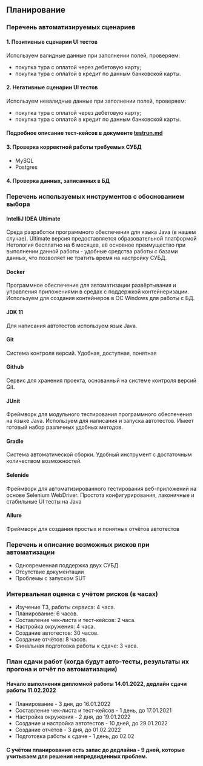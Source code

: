 ## Планирование
### Перечень автоматизируемых сценариев
#### 1. Позитивные сценарии UI тестов
Используем валидные данные при заполнении полей, проверяем:
* покупка тура с оплатой через дебетовую карту;
* покупка тура с оплатой в кредит по данным банковской карты.
#### 2. Негативные сценарии UI тестов
Используем невалидные данные при заполнении полей, проверяем:
* покупка тура с оплатой через дебетовую карту;
* покупка тура с оплатой в кредит по данным банковской карты.
#### Подробное описание тест-кейсов в документе [testrun.md](https://github.com/blackartqa/diploma_qa/blob/master/documentation/testrun.md)
#### 3. Проверка корректной работы требуемых СУБД
* MySQL
* Postgres
#### 4. Проверка данных, записанных в БД
### Перечень используемых инструментов с обоснованием выбора
#### IntelliJ IDEA Ultimate
Среда разработки программного обеспечения для языка Java (в нашем случае). Ultimate версия предоставляется образовательной платформой Нетология бесплатно на 6 месяцев, её основное преимущество при выполнении данной работы - удобные средства работы с базами данных, что позволяет не тратить время на настройку СУБД.
#### Docker
Программное обеспечение для автоматизации развёртывания и управления приложениями в средах с поддержкой контейнеризации. Используем для создания контейнеров в ОС Windows для работы с БД.
#### JDK 11
Для написания автотестов используем язык Java.
#### Git
Система контроля версий. Удобная, доступная, понятная
#### Github
Сервис для хранения проекта, основанный на системе контроля версий Git.
#### JUnit
Фреймворк для модульного тестирования программного обеспечения на языке Java. Используем для написания и запуска автотестов. Имеет готовый набор различных удобных методов.
#### Gradle
Система автоматической сборки. Удобный инструмент с достаточным количеством возможностей.
#### Selenide
Фреймворк для автоматизированного тестирования веб-приложений на основе Selenium WebDriver. Простота конфигурирования, лаконичные и стабильные UI тесты на Java
#### Allure
Фреймворк для создания простых и понятных отчётов автотестов
### Перечень и описание возможных рисков при автоматизации
* Одновременная поддержка двух СУБД
* Отсутствие документации
* Проблемы с запуском SUT
### Интервальная оценка с учётом рисков (в часах)
* Изучение ТЗ, работы сервиса: 4 часа.
* Планирование: 6 часов.
* Составление чек-листа и тест-кейсов: 2 часа.
* Настройка окружения: 4 часа.
* Создание автотестов: 30 часов.
* Создание отчётов: 8 часов.
* Финальная подготовка работы к сдаче: 3 часа.
### План сдачи работ (когда будут авто-тесты, результаты их прогона и отчёт по автоматизации)
#### Начало выполнения дипломной работы 14.01.2022, дедлайн сдачи работы 11.02.2022
* Планирование - 3 дня, до 16.01.2022
* Составление чек-листа и тест-кейсов - 1 день, до 17.01.2021
* Настройка окружения - 2 дня, до 19.01.2022
* Создание и настройка автотестов - 10 дней, до 29.01.2022
* Создание отчётов - 3 дня, до 01.02.2022
* Подготовка работы к сдаче - 1 день, до 02.02  
#### С учётом планирования есть запас до дедлайна - 9 дней, которые учитываем для решения непредвиденных проблем.